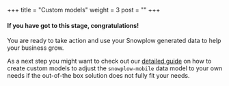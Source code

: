 +++
title = "Custom models"
weight = 3
post = ""
+++

#### If you have got to this stage, **congratulations!**

You are ready to take action and use your Snowplow generated data to help your business grow.

As a next step you might want to check out our [detailed guide](https://docs.snowplow.io/dbt-snowplow-mobile/#!/overview/snowplow_mobile) on how to create custom models to adjust the `snowplow-mobile` data model to your own needs if the out-of-the box solution does not fully fit your needs.

